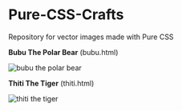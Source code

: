 # Pure-CSS-Crafts
Repository for vector images made with Pure CSS

**Bubu The Polar Bear** (bubu.html)

![bubu the polar bear](http://i.imgur.com/aAj4u7m.png)

**Thiti The Tiger** (thiti.html)

![thiti the tiger](http://i.imgur.com/nhzzzUm.png)